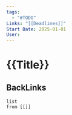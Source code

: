 ```yaml
---
tags:
  - "#TODO"
Links: "[[Deadlines]]"
Start Date: 2025-01-01
User:
---
```


# {{Title}}
## BackLinks

```dataview
list
from [[]]
```

